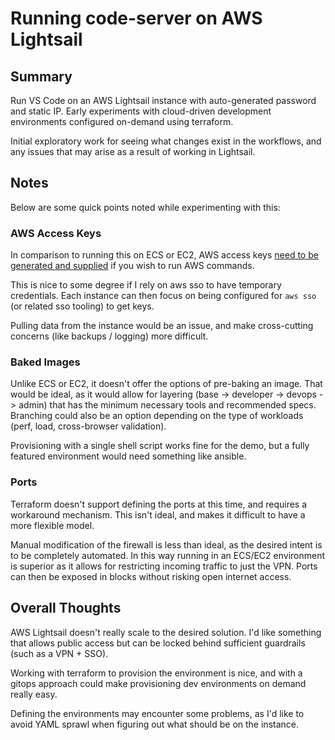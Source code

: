 # Running code-server on AWS Lightsail

## Summary

Run VS Code on an AWS Lightsail instance with auto-generated password and static IP. Early experiments with cloud-driven development environments configured on-demand using terraform.

Initial exploratory work for seeing what changes exist in the workflows, and any issues that may arise as a result of working in Lightsail.

## Notes

Below are some quick points noted while experimenting with this:

### AWS Access Keys

In comparison to running this on ECS or EC2, AWS access keys [need to be generated and supplied](https://lightsail.aws.amazon.com/ls/docs/en_us/articles/lightsail-how-to-set-up-access-keys-to-use-sdk-api-cli) if you wish to run AWS commands.

This is nice to some degree if I rely on aws sso to have temporary credentials. Each instance can then focus on being configured for `aws sso` (or related sso tooling) to get keys.

Pulling data from the instance would be an issue, and make cross-cutting concerns (like backups / logging) more difficult.

### Baked Images

Unlike ECS or EC2, it doesn't offer the options of pre-baking an image. That would be ideal, as it would allow for layering (base -> developer -> devops -> admin) that has the minimum necessary tools and recommended specs. Branching could also be an option depending on the type of workloads (perf, load, cross-browser validation).

Provisioning with a single shell script works fine for the demo, but a fully featured environment would need something like ansible.

### Ports

Terraform doesn't support defining the ports at this time, and requires a workaround mechanism. This isn't ideal, and makes it difficult to have a more flexible model.

Manual modification of the firewall is less than ideal, as the desired intent is to be completely automated. In this way running in an ECS/EC2 environment is superior as it allows for restricting incoming traffic to just the VPN. Ports can then be exposed in blocks without risking open internet access.

## Overall Thoughts

AWS Lightsail doesn't really scale to the desired solution. I'd like something that allows public access but can be locked behind sufficient guardrails (such as a VPN + SSO).

Working with terraform to provision the environment is nice, and with a gitops approach could make provisioning dev environments on demand really easy.

Defining the environments may encounter some problems, as I'd like to avoid YAML sprawl when figuring out what should be on the instance.
